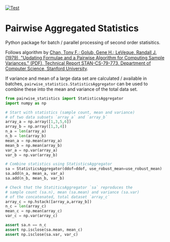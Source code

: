 [![Test](https://github.com/himbeles/pairwise-statistics/actions/workflows/python-package.yml/badge.svg)](https://github.com/himbeles/pairwise-statistics/actions/workflows/python-package.yml)

# Pairwise Aggregated Statistics

Python package for batch / parallel processing of second order statisitics.

Follows algorithm by [Chan, Tony F.; Golub, Gene H.; LeVeque, Randall J. (1979), "Updating Formulae and a Pairwise Algorithm for Computing Sample Variances." (PDF), Technical Report STAN-CS-79-773, Department of Computer Science, Stanford University](http://i.stanford.edu/pub/cstr/reports/cs/tr/79/773/CS-TR-79-773.pdf).

If variance and mean of a large data set are calculated / available in batches,
`pairwise_statistics.StatisticsAggregator` can be used to combine these into the mean and variance of the total data set.

```python
from pairwise_statistics import StatisticsAggregator
import numpy as np

# Start with statistics (sample count, mean and variance)
# of two data subsets `array_a` and `array_b`
array_a = np.array([1,3,5,6])
array_b = np.array([1,3,4])
n_a = len(array_a)
n_b = len(array_b)
mean_a = np.mean(array_a)
mean_b = np.mean(array_b)
var_a = np.var(array_a)
var_b = np.var(array_b)

# Combine statistics using StatisticsAggregator
sa = StatisticsAggregator(ddof=ddof, use_robust_mean=use_robust_mean)
sa.add(n_a, mean_a, var_a)
sa.add(n_b, mean_b, var_b)

# Check that the StatiticsAggregator `sa` reproduces the
# sample count (sa.n), mean (sa.mean) and variance (sa.var)
# of the concatenated, total dataset `array_c`
array_c = np.hstack([array_a,array_b])
n_c = len(array_c)
mean_c = np.mean(array_c)
var_c = np.var(array_c)

assert sa.n == n_c
assert np.isclose(sa.mean, mean_c)
assert np.isclose(sa.var, var_c)
```
